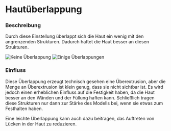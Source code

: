 Hautüberlappung
====
### **Beschreibung**
Durch diese Einstellung überlappt sich die Haut ein wenig mit den angrenzenden Strukturen. Dadurch haftet die Haut besser an diesen Strukturen.

![Keine Überlappung](../images/skin_overlap_none.png)
![Einige Überlappungen](../images/skin_overlap_20.png)

### **Einfluss**
Diese Überlappung erzeugt technisch gesehen eine Überextrusion, aber die Menge an Überextrusion ist klein genug, dass sie nicht sichtbar ist. Es wird jedoch einen erheblichen Einfluss auf die Festigkeit haben, da die Haut besser an den Wänden und der Füllung haften kann. Schließlich tragen diese Strukturen nur dann zur Stärke des Modells bei, wenn sie etwas zum Festhalten haben.

Eine leichte Überlappung kann auch dazu beitragen, das Auftreten von Lücken in der Haut zu reduzieren.